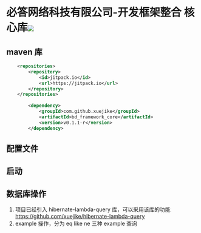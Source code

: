 # 必答网络科技有限公司-开发框架整合 核心库[![](https://jitpack.io/v/xuejike/bd_framework_core.svg)](https://jitpack.io/#xuejike/bd_framework_core)
## maven 库
```xml
    <repositories>
		<repository>
		    <id>jitpack.io</id>
		    <url>https://jitpack.io</url>
		</repository>
	</repositories>
	
	    <dependency>
    	    <groupId>com.github.xuejike</groupId>
    	    <artifactId>bd_framework_core</artifactId>
    	    <version>v0.1.1-r</version>
    	</dependency>
```
## 配置文件

## 启动

## 数据库操作
1. 项目已经引入 hibernate-lambda-query 库，可以采用该库的功能
https://github.com/xuejike/hibernate-lambda-query
2. example 操作，分为 eq  like  ne 三种 example 查询






